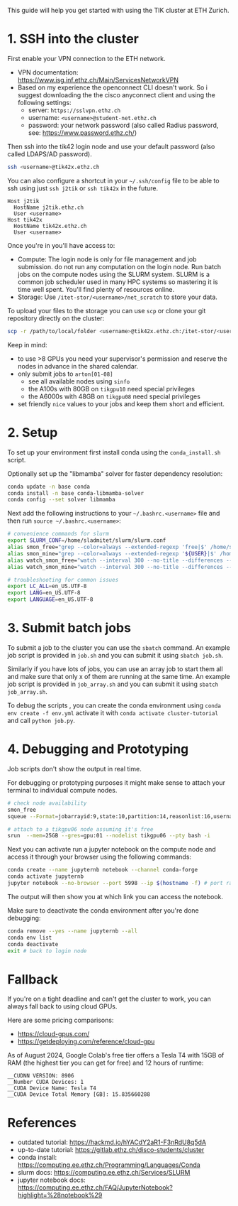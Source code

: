 This guide will help you get started with using the TIK cluster at ETH Zurich.

# 1. SSH into the cluster

First enable your VPN connection to the ETH network.

- VPN documentation: https://www.isg.inf.ethz.ch/Main/ServicesNetworkVPN
- Based on my experience the openconnect CLI doesn't work. So i suggest downloading the the cisco anyconnect client and using the following settings:
	- server: `https://sslvpn.ethz.ch`
	- username: `<username>@student-net.ethz.ch`
	- password: your network password (also called Radius password, see: https://www.password.ethz.ch/)

Then ssh into the tik42 login node and use your default password (also called LDAPS/AD password).

```bash
ssh <username>@tik42x.ethz.ch
```

You can also configure a shortcut in your `~/.ssh/config` file to be able to ssh using just `ssh j2tik` or `ssh tik42x` in the future.

```
Host j2tik
  HostName j2tik.ethz.ch
  User <username>
Host tik42x
  HostName tik42x.ethz.ch
  User <username>
```

Once you're in you'll have access to:

- Compute: The login node is only for file management and job submission. do not run any computation on the login node. Run batch jobs on the compute nodes using the SLURM system. SLURM is a common job scheduler used in many HPC systems so mastering it is time well spent. You'll find plenty of resources online.
- Storage: Use `/itet-stor/<username>/net_scratch` to store your data.

To upload your files to the storage you can use `scp` or clone your git repository directly on the cluster:

```bash
scp -r /path/to/local/folder <username>@tik42x.ethz.ch:/itet-stor/<username>/net_scratch
```

Keep in mind:

- to use >8 GPUs you need your supervisor's permission and reserve the nodes in advance in the shared calendar.
- only submit jobs to `arton[01-08]`
	- see all available nodes using `sinfo`
	- the A100s with 80GB on `tikgpu10` need special privileges
	- the A6000s with 48GB on `tikgpu08` need special privileges
- set friendly `nice` values to your jobs and keep them short and efficient.

# 2. Setup

To set up your environment first install conda using the `conda_install.sh` script.

Optionally set up the "libmamba" solver for faster dependency resolution:

```bash
conda update -n base conda
conda install -n base conda-libmamba-solver
conda config --set solver libmamba
```

Next add the following instructions to your `~/.bashrc.<username>` file and then run `source ~/.bashrc.<username>`:

```bash
# convenience commands for slurm
export SLURM_CONF=/home/sladmitet/slurm/slurm.conf
alias smon_free="grep --color=always --extended-regexp 'free|$' /home/sladmitet/smon.txt"
alias smon_mine="grep --color=always --extended-regexp '${USER}|$' /home/sladmitet/smon.txt"
alias watch_smon_free="watch --interval 300 --no-title --differences --color \"grep --color=always --extended-regexp 'free|$' /home/sladmitet/smon.txt\""
alias watch_smon_mine="watch --interval 300 --no-title --differences --color \"grep --color=always --extended-regexp '${USER}|$' /home/sladmitet/smon.txt\""

# troubleshooting for common issues
export LC_ALL=en_US.UTF-8
export LANG=en_US.UTF-8
export LANGUAGE=en_US.UTF-8
```











# 3. Submit batch jobs

To submit a job to the cluster you can use the `sbatch` command. An example job script is provided in `job.sh` and you can submit it using `sbatch job.sh`.

Similarly if you have lots of jobs, you can use an array job to start them all and make sure that only x of them are running at the same time. An example job script is provided in `job_array.sh` and you can submit it using `sbatch job_array.sh`.

To debug the scripts , you can create the conda environment using `conda env create -f env.yml` activate it with `conda activate cluster-tutorial` and call `python job.py`.












# 4. Debugging and Prototyping

Job scripts don't show the output in real time.

For debugging or prototyping purposes it might make sense to attach your terminal to individual compute nodes.

```bash
# check node availability
smon_free
squeue --Format=jobarrayid:9,state:10,partition:14,reasonlist:16,username:10,tres-alloc:47,timeused:11,command:140,nodelist:20

# attach to a tikgpu06 node assuming it's free
srun  --mem=25GB --gres=gpu:01 --nodelist tikgpu06 --pty bash -i
```

Next you can activate run a jupyter notebook on the compute node and access it through your browser using the following commands:

```bash
conda create --name jupyternb notebook --channel conda-forge
conda activate jupyternb
jupyter notebook --no-browser --port 5998 --ip $(hostname -f) # port range [5900-5999]
```

The output will then show you at which link you can access the notebook.

Make sure to deactivate the conda environment after you're done debugging:

```bash
conda remove --yes --name jupyternb --all
conda env list
conda deactivate
exit # back to login node
```

# Fallback

If you're on a tight deadline and can't get the cluster to work, you can always fall back to using cloud GPUs.

Here are some pricing comparisons:

- https://cloud-gpus.com/
- https://getdeploying.com/reference/cloud-gpu

As of August 2024, Google Colab's free tier offers a Tesla T4 with 15GB of RAM (the highest tier you can get for free) and 12 hours of runtime:

```
__CUDNN VERSION: 8906
__Number CUDA Devices: 1
__CUDA Device Name: Tesla T4
__CUDA Device Total Memory [GB]: 15.835660288
```

# References

- outdated tutorial: https://hackmd.io/hYACdY2aR1-F3nRdU8q5dA
- up-to-date tutorial: https://gitlab.ethz.ch/disco-students/cluster
- conda install: https://computing.ee.ethz.ch/Programming/Languages/Conda
- slurm docs: https://computing.ee.ethz.ch/Services/SLURM
- jupyter notebook docs: https://computing.ee.ethz.ch/FAQ/JupyterNotebook?highlight=%28notebook%29
